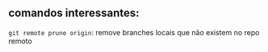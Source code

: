 comandos interessantes:
-----------------------
`git remote prune origin`: remove branches locais que não existem no repo remoto
